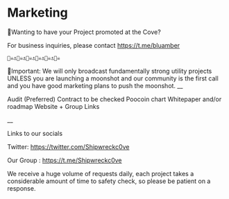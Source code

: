 # Marketing
💸Wanting to have your Project promoted at the Cove? 

For business inquiries, please contact https://t.me/bluamber

    🏴‍☠️⚓️🏴‍☠️⚓️🏴‍☠️⚓️🏴‍☠️⚓️🏴‍☠️⚓️🏴‍☠️

🚨Important: We will only broadcast fundamentally strong utility projects UNLESS you are launching a moonshot and our community is the first call and you have good marketing plans to push the moonshot. 
__

Audit (Preferred) 
Contract to be checked 
Poocoin chart
Whitepaper and/or roadmap
Website + Group Links

__

Links to our socials

Twitter: https://twitter.com/Shipwreckc0ve

Our Group : https://t.me/Shipwreckc0ve

We receive a huge volume of requests daily, each project takes a considerable amount of time to safety check, so please be patient on a response.